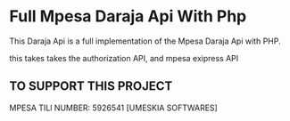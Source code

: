 # Full Mpesa Daraja Api With Php

This Daraja Api is a full implementation of the Mpesa Daraja Api with PHP. 

this takes takes the authorization API, and mpesa exipress API



## TO SUPPORT THIS PROJECT

MPESA TILl NUMBER: 5926541 [UMESKIA SOFTWARES]
